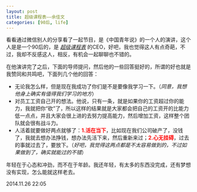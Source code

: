 ```yaml
---
layout: post
title: 超级课程表——余佳文
categories: [90后, life]
---
```


看看通过微信别人的分享看了一起节目，是《中国青年说》的一个人的演讲，这个人是是一个90后的，是 *[超级课程表](http://www.super.cn/)* 的CEO，好吧，我也觉得这人有点奇葩，不过，我却不反感这人，相反，有机会一起聊聊也不错的。

在他演讲完了之后，下面的导师提问，然后他的一些回答挺好的，所谓的好也就是我赞同和共鸣吧，下面列几个他的回答：

* 无论我怎么样，但是现在我成功了你们是不是要像我学习一下。（*同意，我想他身上确实有值得我们学习的地方*）
* 对员工工资自己开的想法。他说，只有一条，就是如果你的工资超过你的能力，我就把你“砍”了，所以这样的结果就是大家都会把自己的工资开的比能力低一点点，并且大家会很上进的去努力提高能力，然后增加工资，这样整个团队就会很有战斗力。
* 人活着就要做好两点就够了：<font color="red">**1.活在当下**</font>，比如现在我们公司破产了，没钱了，我就去想办法挣钱，想办法先活下来，然后重新来过；<font color="red">**2.心无挂碍**</font>，过去的事就过去了，要放下。（*好吧，我觉得这两点都是不太容易做到的，不过如果做到了，确实就能过的不错*）

年轻在于心态和冲劲，而不在于年龄。我还年轻，有太多的东西没完成，还有梦想没有实现，怎么能就这样老去。


2014.11.26 22:05


